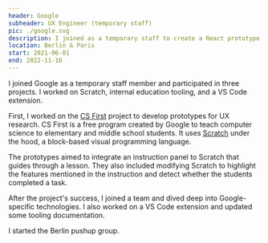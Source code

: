 ```yaml
---
header: Google
subheader: UX Engineer (temporary staff)
pic: ./google.svg
description: I joined as a temporary staff to create a React prototype. After the project's success, I joined a team and dived deep into Google-specific technologies. I also worked on a VS Code extension and updated some of the tooling documentation. I started the Berlin pushup group.
location: Berlin & Paris
start: 2021-06-01
end: 2022-11-16
---
```


I joined Google as a temporary staff member and participated in three projects. I worked on Scratch, internal education tooling, and a VS Code extension.

First, I worked on the [CS First](https://csfirst.withgoogle.com/s/en/home) project to develop prototypes for UX research. CS First is a free program created by Google to teach computer science to elementary and middle school students. It uses [Scratch](https://scratch.mit.edu/) under the hood, a block-based visual programming language.

The prototypes aimed to integrate an instruction panel to Scratch that guides through a lesson. They also included modifying Scratch to highlight the features mentioned in the instruction and detect whether the students completed a task.

After the project's success, I joined a team and dived deep into Google-specific technologies. I also worked on a VS Code extension and updated some tooling documentation.

I started the Berlin pushup group.
